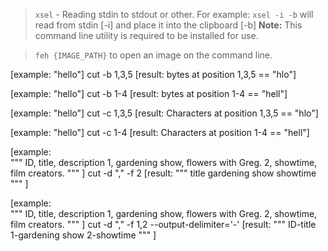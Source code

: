> `xsel` - Reading stdin to stdout or other.
For example: `xsel -i -b` will read from stdin [-i] and place it into the clipboard [-b]
**Note:** This command line utility is required to be installed for use.

> `feh {IMAGE_PATH}` to open an image on the command line.


[example: "hello"]
cut -b 1,3,5
[result: bytes at position 1,3,5 == "hlo"]

[example: "hello"]
cut -b 1-4
[result: bytes at position 1-4 == "hell"]

[example: "hello"]
cut -c 1,3,5
[result: Characters at position 1,3,5 == "hlo"]

[example: "hello"]
cut -c 1-4
[result: Characters at position 1-4 == "hell"]

[example:  
    """
    ID, title, description
    1, gardening show, flowers with Greg.
    2, showtime, film creators.
    """
]
cut -d "," -f 2
[result: 
    """
    title
    gardening show
    showtime
    """
]

[example:  
    """
    ID, title, description
    1, gardening show, flowers with Greg.
    2, showtime, film creators.
    """
]
cut -d "," -f 1,2 --output-delimiter='-'
[result: 
    """
    ID-title
    1-gardening show
    2-showtime
    """
]
